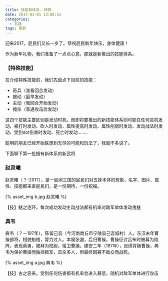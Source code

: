 ```yaml
---
title: 技能新体系--特殊
date: 2017-01-01 13:08:51
categories: 
  - 五妹 
tags: 更新
---
```




迎来2017，屁民们又长一岁了。恭祝屁民新年快乐，身体健康！

作为新年礼物，我们准备了一点点心意，那就是新推出的技能体系。


### 【特殊技能】

在介绍特殊技能前，我们先盘点下目前的技能：

* 奇兵（准备回合发动）
* 被动（最早发动）
* 主动（我回合开始发动）
* 掩杀（普通攻击后发动）

这四个技能主要区别是发动时机，而即将要推出的新技能体系则可能在任何进机发动，被打时发动、砍人时发动、属性提高时发动、属性削弱时发动、发动战法时发动、受到dot伤害时发动、死亡时发动........

聪明的朋友已经开始联想到无尽的可能和玩法了，我就不多说了。

下面聊下第一批拥有新体系的新武将

### 赵灵曦

赵灵曦（？-2017），是一屁闹三国的屁民们对五妹本体的想象，名字、图片、属性、技能都来直屁民们，是一份期待，一份祝福。

{% asset_img b.jpg 赵灵曦 %}

【技】魅之连环。每次成功发动主动战法都有机率对敌军单体发动鬼魅


### 典韦

典韦（？－197年），陈留己吾（今河南商丘市宁陵县己吾城村）人。东汉末年曹操部将，相貌魁梧，膂力过人。本属张邈，后归曹操。曹操征讨吕布时被募为陷阵，表现英勇，被拜为校尉，宿卫曹操。建安二年（197年），张绣背叛曹操，典韦为保护曹操而独挡叛军，击杀多人，但最终因寡不敌众而战死。


{% asset_img a.jpg 典韦 %}

【技】古之恶来。受到任何伤害都有机率会进入暴怒，随机对敌军单体进行攻击


